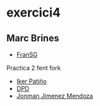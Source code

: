 # exercici4
## Marc Brines
- [FranSG](files/imgF.jpg)

Practica 2 fent fork
- [Iker Patiño](files/perromolon.jpg)
- [DPD](files/dpd.md)
- [Jonman Jimenez Mendoza](files/JJM.md)